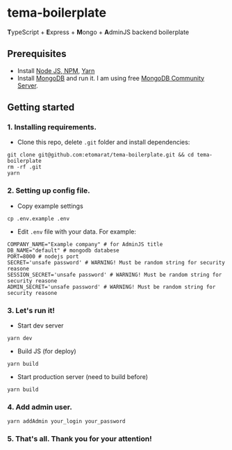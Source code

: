# tema-boilerplate
**T**ypeScript + **E**xpress + **M**ongo + **A**dminJS backend boilerplate

## Prerequisites
- Install [Node JS, NPM](https://nodejs.org/), [Yarn](https://yarnpkg.com/)
- Install [MongoDB](https://www.mongodb.com/) and run it. I am using free [MongoDB Community Server](https://www.mongodb.com/try/download/community).

## Getting started
### 1. Installing requirements.
- Clone this repo, delete `.git` folder and install dependencies:
```
git clone git@github.com:etomarat/tema-boilerplate.git && cd tema-boilerplate
rm -rf .git
yarn
```
### 2. Setting up config file.
- Copy example settings
```
cp .env.example .env
```
- Edit `.env` file with your data. For example:
```
COMPANY_NAME="Example company" # for AdminJS title
DB_NAME="default" # mongodb databese
PORT=8000 # nodejs port
SECRET='unsafe password' # WARNING! Must be random string for security reasone
SESSION_SECRET='unsafe password' # WARNING! Must be random string for security reasone
ADMIN_SECRET='unsafe password' # WARNING! Must be random string for security reasone
```

### 3. Let's run it!
- Start dev server
```
yarn dev
```
- Build JS (for deploy)
```
yarn build
```
- Start production server (need to build before)
```
yarn build
```

### 4. Add admin user.
```
yarn addAdmin your_login your_password
```

### 5. That's all. Thank you for your attention!